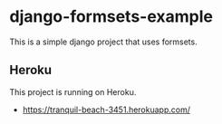 # django-formsets-example

This is a simple django project that uses formsets.


## Heroku

This project is running on Heroku.

* https://tranquil-beach-3451.herokuapp.com/
